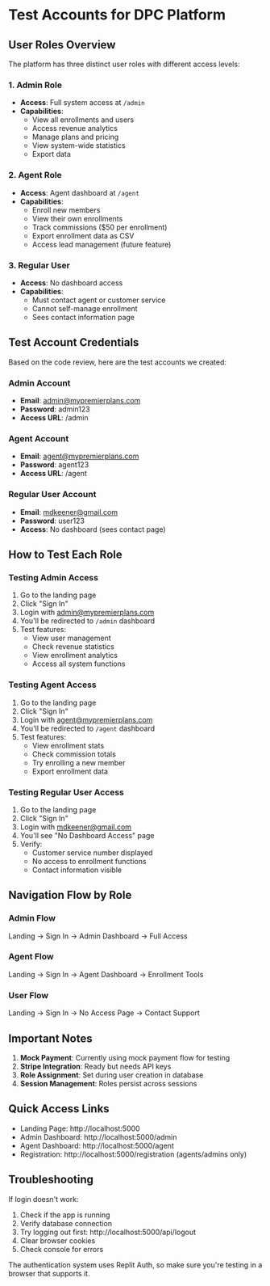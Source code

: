 # Test Accounts for DPC Platform

## User Roles Overview

The platform has three distinct user roles with different access levels:

### 1. Admin Role
- **Access**: Full system access at `/admin`
- **Capabilities**: 
  - View all enrollments and users
  - Access revenue analytics
  - Manage plans and pricing
  - View system-wide statistics
  - Export data

### 2. Agent Role  
- **Access**: Agent dashboard at `/agent`
- **Capabilities**:
  - Enroll new members
  - View their own enrollments
  - Track commissions ($50 per enrollment)
  - Export enrollment data as CSV
  - Access lead management (future feature)

### 3. Regular User
- **Access**: No dashboard access
- **Capabilities**:
  - Must contact agent or customer service
  - Cannot self-manage enrollment
  - Sees contact information page

## Test Account Credentials

Based on the code review, here are the test accounts we created:

### Admin Account
- **Email**: admin@mypremierplans.com
- **Password**: admin123
- **Access URL**: /admin

### Agent Account  
- **Email**: agent@mypremierplans.com
- **Password**: agent123
- **Access URL**: /agent

### Regular User Account
- **Email**: mdkeener@gmail.com
- **Password**: user123
- **Access**: No dashboard (sees contact page)

## How to Test Each Role

### Testing Admin Access
1. Go to the landing page
2. Click "Sign In"
3. Login with admin@mypremierplans.com
4. You'll be redirected to `/admin` dashboard
5. Test features:
   - View user management
   - Check revenue statistics
   - View enrollment analytics
   - Access all system functions

### Testing Agent Access
1. Go to the landing page
2. Click "Sign In" 
3. Login with agent@mypremierplans.com
4. You'll be redirected to `/agent` dashboard
5. Test features:
   - View enrollment stats
   - Check commission totals
   - Try enrolling a new member
   - Export enrollment data

### Testing Regular User Access
1. Go to the landing page
2. Click "Sign In"
3. Login with mdkeener@gmail.com
4. You'll see "No Dashboard Access" page
5. Verify:
   - Customer service number displayed
   - No access to enrollment functions
   - Contact information visible

## Navigation Flow by Role

### Admin Flow
Landing → Sign In → Admin Dashboard → Full Access

### Agent Flow  
Landing → Sign In → Agent Dashboard → Enrollment Tools

### User Flow
Landing → Sign In → No Access Page → Contact Support

## Important Notes

1. **Mock Payment**: Currently using mock payment flow for testing
2. **Stripe Integration**: Ready but needs API keys
3. **Role Assignment**: Set during user creation in database
4. **Session Management**: Roles persist across sessions

## Quick Access Links

- Landing Page: http://localhost:5000
- Admin Dashboard: http://localhost:5000/admin
- Agent Dashboard: http://localhost:5000/agent
- Registration: http://localhost:5000/registration (agents/admins only)

## Troubleshooting

If login doesn't work:
1. Check if the app is running
2. Verify database connection
3. Try logging out first: http://localhost:5000/api/logout
4. Clear browser cookies
5. Check console for errors

The authentication system uses Replit Auth, so make sure you're testing in a browser that supports it.